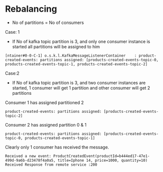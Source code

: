 # Rebalancing

- No of partitions = No of consumers

Case: 1
- If No of kafka topic partition is 3, and only one consumer instance is started all partitions will be assigned to him

````
[ntainer#0-0-C-1] o.s.k.l.KafkaMessageListenerContainer    : product-created-events: partitions assigned: [products-created-events-topic-0, products-created-events-topic-1, products-created-events-topic-2]
````

Case:2
- If No of kafka topic partition is 3, and two consumer instances are started, 1 consumer will get 1 partition and other consumer will get 2 partitions

Consumer 1 has assigned partitioned 2  
````
product-created-events: partitions assigned: [products-created-events-topic-2]
````

Consumer 2 has assigned partition 0 & 1 
````
product-created-events: partitions assigned: [products-created-events-topic-0, products-created-events-topic-1]
````

Clearly only 1 consumer has received the message.

````
Received a new event: ProductCreatedEvent(productId=b444ed17-47e1-499d-9a6b-d23478f4a0a5, title=Iphone 14, price=1000, quantity=10)
Received Response from remote service :200
````